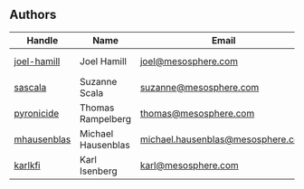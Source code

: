 Authors
-------

Handle | Name | Email | Status
-------|-----|-------|--------
[joel-hamill](https://github.com/joel-hamill) | Joel Hamill | joel@mesosphere.com | Current Maintainer
[sascala](https://github.com/sascala) | Suzanne Scala | suzanne@mesosphere.com | Current Maintainer
[pyronicide](https://github.com/pyronicide) | Thomas Rampelberg | thomas@mesosphere.com | Contributor
[mhausenblas](https://github.com/mhausenblas) | Michael Hausenblas | michael.hausenblas@mesosphere.com | Contributor
[karlkfi](https://github.com/karlkfi) | Karl Isenberg | karl@mesosphere.com | Contributor

